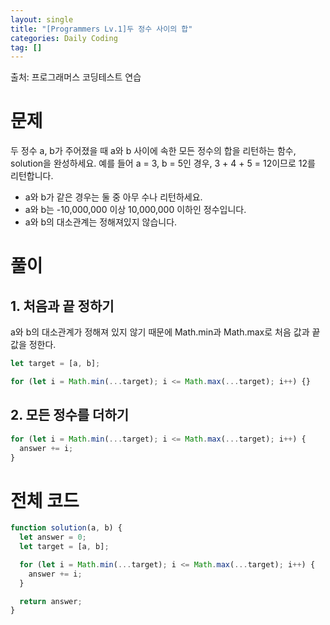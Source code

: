 ```yaml
---
layout: single
title: "[Programmers Lv.1]두 정수 사이의 합"
categories: Daily Coding
tag: []
---
```


출처: 프로그래머스 코딩테스트 연습

# 문제

두 정수 a, b가 주어졌을 때 a와 b 사이에 속한 모든 정수의 합을 리턴하는 함수, solution을 완성하세요.
예를 들어 a = 3, b = 5인 경우, 3 + 4 + 5 = 12이므로 12를 리턴합니다.

- a와 b가 같은 경우는 둘 중 아무 수나 리턴하세요.
- a와 b는 -10,000,000 이상 10,000,000 이하인 정수입니다.
- a와 b의 대소관계는 정해져있지 않습니다.

# 풀이

## 1. 처음과 끝 정하기

a와 b의 대소관계가 정해져 있지 않기 때문에 Math.min과 Math.max로 처음 값과 끝 값을 정한다.

```javascript
let target = [a, b];

for (let i = Math.min(...target); i <= Math.max(...target); i++) {}
```

## 2. 모든 정수를 더하기

```javascript
for (let i = Math.min(...target); i <= Math.max(...target); i++) {
  answer += i;
}
```

# 전체 코드

```javascript
function solution(a, b) {
  let answer = 0;
  let target = [a, b];

  for (let i = Math.min(...target); i <= Math.max(...target); i++) {
    answer += i;
  }

  return answer;
}
```
